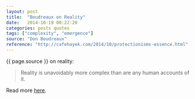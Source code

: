 ```yaml
---
layout: post
title:  "Boudreaux on Reality"
date:   2014-10-19 00:22:20
categories: posts quotes
tags: ["complexity", "emergence"]
source: "Don Boudreaux"
reference: "http://cafehayek.com/2014/10/protectionisms-essence.html"
---
```


{{ page.source }} on reality:

> Reality is unavoidably more complex than are any human accounts of it.

Read more [here]({{page.reference}}).
